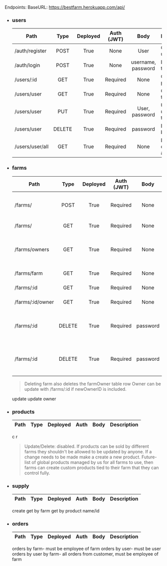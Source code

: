 Endpoints:
BaseURL:
https://bestfarm.herokuapp.com/api/

- ### users
    | Path              | Type   | Deployed | Auth (JWT) | Body               | Description                   |
    | ----------------- |:------:|:--------:|:----------:|:------------------:| ----------------------------- |
    | /auth/register    | POST   |     True | None       | User               | Create new user               |
    | /auth/login       | POST   |     True | None       | username, password | Log in, get token             |
    | /users/:id        | GET    |     True | Required   | None               | Get user by param ID          |
    | /users/user       | GET    |     True | Required   | None               | Get user by token             |
    | /users/user       | PUT    |     True | Required   | User, password     | Update user by token          |
    | /users/user       | DELETE |     True | Required   | password           | Delete user by token          |
    | /users/user/all   | GET    |     True | Required   | None               | Debug only, return all users  |
    
- ### farms
    | Path              | Type   | Deployed | Auth (JWT) | Body     | Description                                       |
    | ----------------- |:------:|:--------:|:---------: |:--------:| ------------------------------------------------- |
    | /farms/           | POST   |     True | Required   | None     | Create new farm. Owner by token                   |
    | /farms/           | GET    |     True | Required   | None     | Get all farms                                     |
    | /farms/owners     | GET    |     True | Required   | None     | Get all owners, for debugging and may be disabled |
    | /farms/farm       | GET    |     True | Required   | None     | Get farm by token                                 |
    | /farms/:id        | GET    |     True | Required   | None     | Get farm by param ID                              |
    | /farms/:id/owner  | GET    |     True | Required   | None     | Get owner by farm ID                              |
    | /farms/:id        | DELETE |     True | Required   | password | Update farm by id- user must be owner of farm.    |
    | /farms/:id        | DELETE |     True | Required   | password | Delete farm by id- user must be owner of farm.    |
    >Deleting farm also deletes the farmOwner table row
    >Owner can be update with /farms/:id if newOwnerID is included.
    
    update
    update owner

- ### products
    | Path              | Type   | Deployed | Auth     | Body | Description |
    | ----------------- |:------:|:--------:|:--------:|:----:| ----------- |

    c
    r
    >Update/Delete: disabled. If products can be sold by different farms they shouldn't be allowed to be updated by anyone. If a change needs to be made make a create a new product. 
    >Future- list of global products managed by us for all farms to use, then farms can create custom products tied to their farm that they can control fully.
- ### supply
    | Path              | Type   | Deployed | Auth     | Body | Description |
    | ----------------- |:------:|:--------:|:--------:|:----:| ----------- |

    create
    get by farm
    get by product name/id
- ### orders
    | Path              | Type   | Deployed | Auth     | Body | Description |
    | ----------------- |:------:|:--------:|:--------:|:----:| ----------- |

    orders by farm- must be employee of farm
    orders by user- must be user
    orders by user by farm- all orders from customer, must be employee of farm